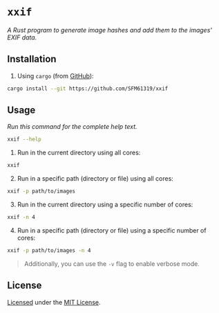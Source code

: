 # `xxif`

_A Rust program to generate image hashes and add them to the images' EXIF data._

## Installation

1. Using `cargo` (from [GitHub](https://github.com/SFM61319/xxif)):

```sh
cargo install --git https://github.com/SFM61319/xxif
```

## Usage

_Run this command for the complete help text._

```sh
xxif --help
```

1. Run in the current directory using all cores:

```sh
xxif
```

2. Run in a specific path (directory or file) using all cores:

```sh
xxif -p path/to/images
```

3. Run in the current directory using a specific number of cores:

```sh
xxif -n 4
```

4. Run in a specific path (directory or file) using a specific number of cores:

```sh
xxif -p path/to/images -n 4
```

> Additionally, you can use the `-v` flag to enable verbose mode.

## License

[Licensed](LICENSE "Click to open the license file") under the [MIT License](https://opensource.org/license/MIT "Click to view the license text").
